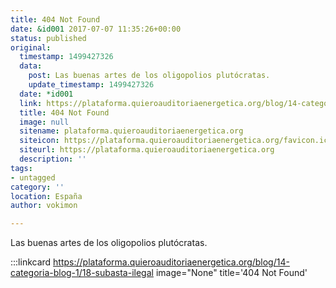 ```yaml
---
title: 404 Not Found
date: &id001 2017-07-07 11:35:26+00:00
status: published
original:
  timestamp: 1499427326
  data:
    post: Las buenas artes de los oligopolios plutócratas.
    update_timestamp: 1499427326
  date: *id001
  link: https://plataforma.quieroauditoriaenergetica.org/blog/14-categoria-blog-1/18-subasta-ilegal
  title: 404 Not Found
  image: null
  sitename: plataforma.quieroauditoriaenergetica.org
  siteicon: https://plataforma.quieroauditoriaenergetica.org/favicon.ico
  siteurl: https://plataforma.quieroauditoriaenergetica.org
  description: ''
tags:
- untagged
category: ''
location: España
author: vokimon

---
```

Las buenas artes de los oligopolios plutócratas.

:::linkcard https://plataforma.quieroauditoriaenergetica.org/blog/14-categoria-blog-1/18-subasta-ilegal image="None" title='404 Not Found'


